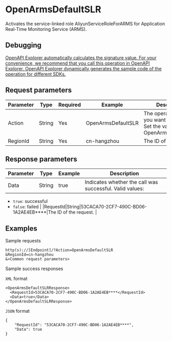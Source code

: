 # OpenArmsDefaultSLR

Activates the service-linked role AliyunServiceRoleForARMS for Application Real-Time Monitoring Service \(ARMS\).

## Debugging

[OpenAPI Explorer automatically calculates the signature value. For your convenience, we recommend that you call this operation in OpenAPI Explorer. OpenAPI Explorer dynamically generates the sample code of the operation for different SDKs.](https://api.aliyun.com/#product=ARMS&api=OpenArmsDefaultSLR&type=RPC&version=2019-08-08)

## Request parameters

|Parameter|Type|Required|Example|Description|
|---------|----|--------|-------|-----------|
|Action|String|Yes|OpenArmsDefaultSLR|The operation that you want to perform. Set the value to OpenArmsDefaultSLR. |
|RegionId|String|Yes|cn-hangzhou|The ID of the region. |

## Response parameters

|Parameter|Type|Example|Description|
|---------|----|-------|-----------|
|Data|String|true|Indicates whether the call was successful. Valid values:

 -   `true`: successful
-   `false`: failed |
|RequestId|String|53CACA70-2CF7-490C-BD06-1A2AE4EB\*\*\*\*|The ID of the request. |

## Examples

Sample requests

```
http(s)://[Endpoint]/?Action=OpenArmsDefaultSLR
&RegionId=cn-hangzhou
&<Common request parameters>
```

Sample success responses

`XML` format

```
<OpenArmsDefaultSLRResponse>
  <RequestId>53CACA70-2CF7-490C-BD06-1A2AE4EB****</RequestId>
  <Data>true</Data>
</OpenArmsDefaultSLRResponse>
```

`JSON` format

```
{
    "RequestId": "53CACA70-2CF7-490C-BD06-1A2AE4EB****",
    "Data": true
}
```

